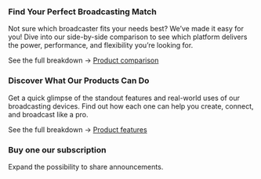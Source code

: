 ### Find Your Perfect Broadcasting Match

Not sure which broadcaster fits your needs best? We’ve made it easy for you!
Dive into our side-by-side comparison to see which platform delivers the power, performance, and flexibility you’re looking for.

See the full breakdown → [Product comparison](Comparison/Comparison.md)

### Discover What Our Products Can Do

Get a quick glimpse of the standout features and real-world uses of our broadcasting devices.
Find out how each one can help you create, connect, and broadcast like a pro.

See the full breakdown → [Product features](Feature/Feature.md)

### Buy one our subscription
Expand the possibility to share announcements. 